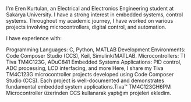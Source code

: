  I'm Eren Kurtulan, an Electrical and Electronics Engineering student at Sakarya University. I have a strong interest in embedded systems, control systems. Throughout my academic journey, I have worked on various projects involving microcontrollers, digital control, and automation.

 I have experience with:

Programming Languages: C, Python, MATLAB
Development Environments: Code Composer Studio (CCS), Keil, Simulink/MATLAB.
Microcontrollers: TI Tiva TM4C123G, ADuC841
Embedded Systems Applications: PID control, ADC processing, LCD interfacing, and more
 Here, I share my Tiva TM4C123G microcontroller projects developed using Code Composer Studio (CCS). Each project is well-documented and demonstrates fundamental embedded system applications.Tiva™ TM4C123GH6PM Microcontroller üzerinden CCS kullanarak yaptığım projeleri ekledim.
